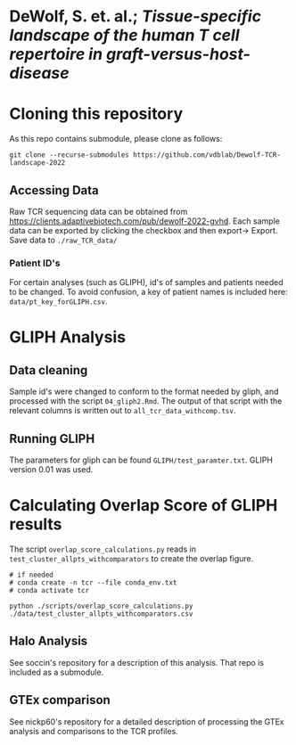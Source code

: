 # DeWolf, S. et. al.; _Tissue-specific landscape of the human T cell repertoire in graft-versus-host-disease_

# Cloning this repository

As this repo contains submodule, please clone as follows:

    git clone --recurse-submodules https://github.com/vdblab/Dewolf-TCR-landscape-2022

## Accessing Data

Raw TCR sequencing data can be obtained from <https://clients.adaptivebiotech.com/pub/dewolf-2022-gvhd>. Each sample data can be exported by clicking the checkbox and then export-\> Export. Save data to `./raw_TCR_data/`

### Patient ID's

For certain analyses (such as GLIPH), id's of samples and patients needed to be changed. To avoid confusion, a key of patient names is included here: `data/pt_key_forGLIPH.csv`.

# GLIPH Analysis

## Data cleaning

Sample id's were changed to conform to the format needed by gliph, and processed with the script `04_gliph2.Rmd`. The output of that script with the relevant columns is written out to `all_tcr_data_withcomp.tsv`.

## Running GLIPH

The parameters for gliph can be found `GLIPH/test_paramter.txt`. GLIPH version 0.01 was used.

# Calculating Overlap Score of GLIPH results

The script `overlap_score_calculations.py` reads in `test_cluster_allpts_withcomparators` to create the overlap figure.

    # if needed 
    # conda create -n tcr --file conda_env.txt
    # conda activate tcr

    python ./scripts/overlap_score_calculations.py ./data/test_cluster_allpts_withcomparators.csv

## Halo Analysis

See soccin's repository for a description of this analysis. That repo is included as a submodule.

## GTEx comparison

See nickp60's repository for a detailed description of processing the GTEx analysis and comparisons to the TCR profiles.


